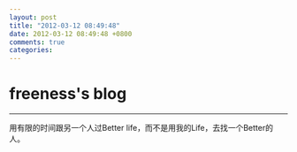 ```yaml
---
layout: post
title: "2012-03-12 08:49:48"
date: 2012-03-12 08:49:48 +0800
comments: true
categories: 
---
```


# freeness's blog

----------

>
用有限的时间跟另一个人过Better life，而不是用我的Life，去找一个Better的人。